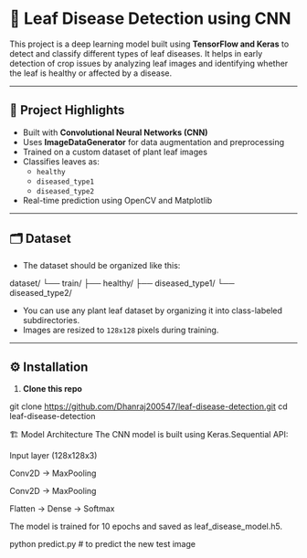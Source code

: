 # 🌿 Leaf Disease Detection using CNN

This project is a deep learning model built using **TensorFlow and Keras** to detect and classify different types of leaf diseases. It helps in early detection of crop issues by analyzing leaf images and identifying whether the leaf is healthy or affected by a disease.

---

## 🧠 Project Highlights

- Built with **Convolutional Neural Networks (CNN)**
- Uses **ImageDataGenerator** for data augmentation and preprocessing
- Trained on a custom dataset of plant leaf images
- Classifies leaves as:
  - `healthy`
  - `diseased_type1`
  - `diseased_type2`
- Real-time prediction using OpenCV and Matplotlib

---

## 🗂 Dataset

- The dataset should be organized like this:

dataset/
└── train/
├── healthy/
├── diseased_type1/
└── diseased_type2/


- You can use any plant leaf dataset by organizing it into class-labeled subdirectories.
- Images are resized to `128x128` pixels during training.

---

## ⚙️ Installation

1. **Clone this repo**

git clone https://github.com/Dhanraj200547/leaf-disease-detection.git
cd leaf-disease-detection

🏗️ Model Architecture
The CNN model is built using Keras.Sequential API:

Input layer (128x128x3)

Conv2D → MaxPooling

Conv2D → MaxPooling

Flatten → Dense → Softmax

The model is trained for 10 epochs and saved as leaf_disease_model.h5.

python predict.py  # to predict the new test image
